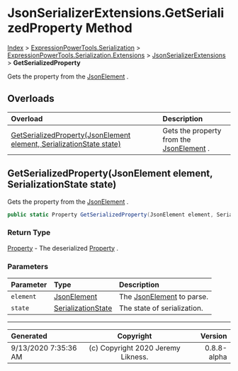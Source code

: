 ﻿# JsonSerializerExtensions.GetSerializedProperty Method

[Index](../index.md) > [ExpressionPowerTools.Serialization](ExpressionPowerTools.Serialization.a.md) > [ExpressionPowerTools.Serialization.Extensions](ExpressionPowerTools.Serialization.Extensions.n.md) > [JsonSerializerExtensions](ExpressionPowerTools.Serialization.Extensions.JsonSerializerExtensions.cs.md) > **GetSerializedProperty**

Gets the property from the [JsonElement](https://docs.microsoft.com/dotnet/api/system.text.json.jsonelement) .

## Overloads

| Overload | Description |
| :-- | :-- |
| [GetSerializedProperty(JsonElement element, SerializationState state)](#getserializedpropertyjsonelement-element-serializationstate-state) | Gets the property from the [JsonElement](https://docs.microsoft.com/dotnet/api/system.text.json.jsonelement) . |
## GetSerializedProperty(JsonElement element, SerializationState state)

Gets the property from the [JsonElement](https://docs.microsoft.com/dotnet/api/system.text.json.jsonelement) .

```csharp
public static Property GetSerializedProperty(JsonElement element, SerializationState state)
```

### Return Type

 [Property](ExpressionPowerTools.Serialization.Serializers.Property.cs.md)  - The deserialized [Property](ExpressionPowerTools.Serialization.Serializers.Property.cs.md) .

### Parameters

| Parameter | Type | Description |
| :-- | :-- | :-- |
| `element` | [JsonElement](https://docs.microsoft.com/dotnet/api/system.text.json.jsonelement) | The [JsonElement](https://docs.microsoft.com/dotnet/api/system.text.json.jsonelement) to parse. |
| `state` | [SerializationState](ExpressionPowerTools.Serialization.Serializers.SerializationState.cs.md) | The state of serialization. |



---

| Generated | Copyright | Version |
| :-- | :-: | --: |
| 9/13/2020 7:35:36 AM | (c) Copyright 2020 Jeremy Likness. | 0.8.8-alpha |

